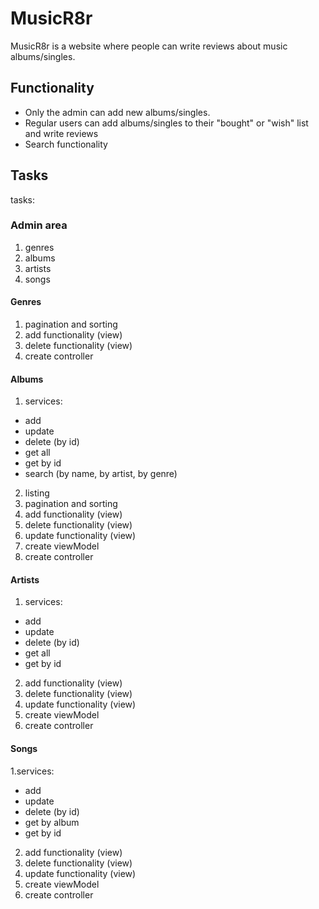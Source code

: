 # MusicR8r

MusicR8r is a website where people can write reviews about music albums/singles.

## Functionality

- Only the admin can add new albums/singles.
- Regular users can add albums/singles to their "bought" or "wish" list and write reviews
- Search functionality

## Tasks

tasks:

### Admin area
1) genres
2) albums
3) artists
4) songs


#### Genres
1. pagination and sorting
2. add functionality (view)
3. delete functionality (view)
4. create controller

#### Albums
1. services:
- add
- update
- delete (by id)
- get all
- get by id
- search (by name, by artist, by genre)
2. listing
3. pagination and sorting
4. add functionality (view)
5. delete functionality (view)
6. update functionality (view)
7. create viewModel
8. create controller

#### Artists
1. services:
- add
- update
- delete (by id)
- get all
- get by id
2. add functionality (view)
3. delete functionality (view)
4. update functionality (view)
5. create viewModel
6. create controller

#### Songs
1.services:
- add
- update
- delete (by id)
- get by album
- get by id
2. add functionality (view)
3. delete functionality (view)
4. update functionality (view)
5. create viewModel
6. create controller

